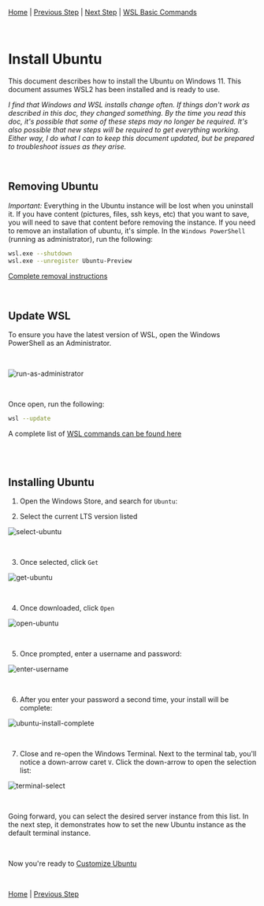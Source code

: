 [Home](README.md) | [Previous Step](configure-windows-terminal.md) | [Next Step](customize-ubuntu.md) |  [WSL Basic Commands](https://learn.microsoft.com/en-us/windows/wsl/basic-commands)

<br/>

# Install Ubuntu

This document describes how to install the Ubuntu on Windows 11. This document assumes WSL2 has been installed and is ready to use.

*I find that Windows and WSL installs change often. If things don't work as described in this doc, they changed something. By the time you read this doc, it's possible that some of these steps may no longer be required. It's also possible that new steps will be required to get everything working. Either way, I do what I can to keep this document updated, but be prepared to troubleshoot issues as they arise.*

<br/>

## Removing Ubuntu

*Important:* Everything in the Ubuntu instance will be lost when you uninstall it. If you have content (pictures, files, ssh keys, etc) that you want to save, you will need to save that content before removing the instance. If you need to remove an installation of ubuntu, it's simple. In the `Windows PowerShell` (running as administrator), run the following:

```bash
wsl.exe --shutdown
wsl.exe --unregister Ubuntu-Preview
```

[Complete removal instructions](https://github.com/scott-knight/linux-on-windows-11/blob/main/unregister-and-uninstall.md)

<br/>

## Update WSL

To ensure you have the latest version of WSL, open the Windows PowerShell as an Administrator.

<br/>

![run-as-administrator](https://user-images.githubusercontent.com/516548/192077877-6748108f-fdd2-4c83-b0ba-3ac31224c9bf.png)

<br/>

Once open, run the following:

```sh
wsl --update
```

A complete list of [WSL commands can be found here](https://learn.microsoft.com/en-us/windows/wsl/basic-commands)

<br/><br/>

## Installing Ubuntu

1. Open the Windows Store, and search for `Ubuntu`:

2. Select the current LTS version listed



![select-ubuntu](https://github.com/user-attachments/assets/ad860e13-522f-4d9a-ab2b-4a22663f4bf2)

<br>

3. Once selected, click `Get`

![get-ubuntu](https://github.com/user-attachments/assets/7e6fe860-77de-4ea0-b6d6-b829c263b99a)

<br>

4. Once downloaded, click `Open`

![open-ubuntu](https://github.com/user-attachments/assets/0c4d0224-2839-4cf2-aadf-c4b6e02822c5)

<br>

5. Once prompted, enter a username and password:

![enter-username](https://github.com/user-attachments/assets/672969f4-2f8c-484d-b605-d8dab02f6061)

<br>

6. After you enter your password a second time, your install will be complete:

![ubuntu-install-complete](https://github.com/user-attachments/assets/95769a12-ec11-4f3b-bdd9-4cad99e466c8)

<br>

7. Close and re-open the Windows Terminal. Next to the terminal tab, you'll notice a down-arrow caret `V`. Click the down-arrow to open the selection list:

![terminal-select](https://github.com/user-attachments/assets/7e4ceb50-4706-4b51-ba04-e3a78e38747f)

<br>

Going forward, you can select the desired server instance from this list. In the next step, it demonstrates how to set the new Ubuntu instance as the default terminal instance. 

<br>

Now you're ready to [Customize Ubuntu](customize-ubuntu.md)

<br/>

[Home](README.md) | [Previous Step](configure-windows-terminal.md)
